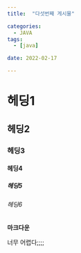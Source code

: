 ```yaml
---
title:  "다섯번째 게시물" 

categories:
  - JAVA
tags:
  - [java]

date: 2022-02-17

---
```


# 헤딩1
## 헤딩2
### 헤딩3
#### 헤딩4
##### 헤딩5
###### 헤딩6

**마크다운**

너무 어렵다;;;;